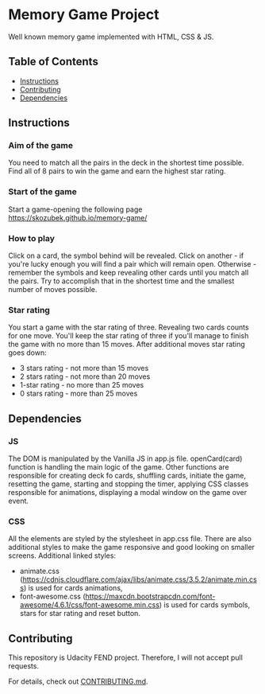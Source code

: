 # Memory Game Project

Well known memory game implemented with HTML, CSS & JS.

## Table of Contents

* [Instructions](#instructions)
* [Contributing](#contributing)
* [Dependencies](#dependencies)

## Instructions

### Aim of the game
You need to match all the pairs in the deck in the shortest time possible. Find all of 8 pairs to win the game and earn the highest star rating.

### Start of the game
Start a game-opening the following page https://skozubek.github.io/memory-game/

### How to play
Click on a card, the symbol behind will be revealed. Click on another - if you're lucky enough you will find a pair which will remain open. Otherwise - remember the symbols and keep revealing other cards until you match all the pairs. Try to accomplish that in the shortest time and the smallest number of moves possible.

### Star rating
You start a game with the star rating of three. Revealing two cards counts for one move. You'll keep the star rating of three if you'll manage to finish the game with no more than 15 moves. After additional moves star rating goes down:

* 3 stars rating - not more than 15 moves
* 2 stars rating - not more than 20 moves
* 1-star rating - no more than 25 moves
* 0 stars rating - more than 25 moves

## Dependencies

### JS
The DOM is manipulated by the Vanilla JS in app.js file. openCard(card) function is handling the main logic of the game. Other functions are responsible for creating deck fo cards, shuffling cards, initiate the game, resetting the game, starting and stopping the timer, applying CSS classes responsible for animations, displaying a modal window on the game over event.

### CSS
All the elements are styled by the stylesheet in app.css file. There are also additional styles to make the game responsive and good looking on smaller screens. Additional linked styles:

* animate.css (https://cdnjs.cloudflare.com/ajax/libs/animate.css/3.5.2/animate.min.css) is used for cards animations,
* font-awesome.css (https://maxcdn.bootstrapcdn.com/font-awesome/4.6.1/css/font-awesome.min.css) is used for cards symbols, stars for star rating and reset button.

## Contributing

This repository is Udacity FEND project. Therefore, I will not accept pull requests.

For details, check out [CONTRIBUTING.md](CONTRIBUTING.md).
